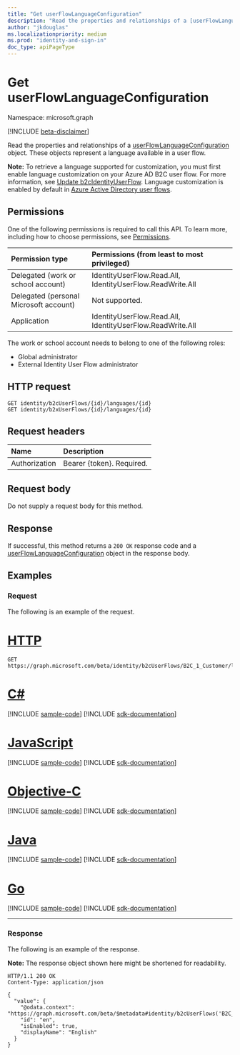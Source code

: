 ```yaml
---
title: "Get userFlowLanguageConfiguration"
description: "Read the properties and relationships of a [userFlowLanguageConfiguration](../resources/userflowlanguageconfiguration.md) object."
author: "jkdouglas"
ms.localizationpriority: medium
ms.prod: "identity-and-sign-in"
doc_type: apiPageType
---
```


# Get userFlowLanguageConfiguration

Namespace: microsoft.graph

[!INCLUDE [beta-disclaimer](../../includes/beta-disclaimer.md)]

Read the properties and relationships of a [userFlowLanguageConfiguration](../resources/userflowlanguageconfiguration.md) object. These objects represent a language available in a user flow.

**Note:** To retrieve a language supported for customization, you must first enable language customization on your Azure AD B2C user flow. For more information, see [Update b2cIdentityUserFlow](../api/b2cidentityuserflow-update.md). Language customization is enabled by default in [Azure Active Directory user flows](../resources/b2xidentityuserflow.md).

## Permissions

One of the following permissions is required to call this API. To learn more, including how to choose permissions, see [Permissions](/graph/permissions-reference).

|Permission type      | Permissions (from least to most privileged)              |
|:--------------------|:---------------------------------------------------------|
|Delegated (work or school account)|IdentityUserFlow.Read.All, IdentityUserFlow.ReadWrite.All|
|Delegated (personal Microsoft account)| Not supported.|
|Application|IdentityUserFlow.Read.All, IdentityUserFlow.ReadWrite.All|

The work or school account needs to belong to one of the following roles:

* Global administrator
* External Identity User Flow administrator

## HTTP request

<!-- {
  "blockType": "ignored"
}
-->

``` http
GET identity/b2cUserFlows/{id}/languages/{id}
GET identity/b2xUserFlows/{id}/languages/{id}
```

## Request headers

|Name|Description|
|:---|:---|
|Authorization|Bearer {token}. Required.|

## Request body

Do not supply a request body for this method.

## Response

If successful, this method returns a `200 OK` response code and a [userFlowLanguageConfiguration](../resources/userflowlanguageconfiguration.md) object in the response body.

## Examples

### Request

The following is an example of the request.


# [HTTP](#tab/http)
<!-- {
  "blockType": "request",
  "name": "get_userflowlanguageconfiguration_3"
}
-->

``` http
GET https://graph.microsoft.com/beta/identity/b2cUserFlows/B2C_1_Customer/languages/en
```
# [C#](#tab/csharp)
[!INCLUDE [sample-code](../includes/snippets/csharp/get-userflowlanguageconfiguration-3-csharp-snippets.md)]
[!INCLUDE [sdk-documentation](../includes/snippets/snippets-sdk-documentation-link.md)]

# [JavaScript](#tab/javascript)
[!INCLUDE [sample-code](../includes/snippets/javascript/get-userflowlanguageconfiguration-3-javascript-snippets.md)]
[!INCLUDE [sdk-documentation](../includes/snippets/snippets-sdk-documentation-link.md)]

# [Objective-C](#tab/objc)
[!INCLUDE [sample-code](../includes/snippets/objc/get-userflowlanguageconfiguration-3-objc-snippets.md)]
[!INCLUDE [sdk-documentation](../includes/snippets/snippets-sdk-documentation-link.md)]

# [Java](#tab/java)
[!INCLUDE [sample-code](../includes/snippets/java/get-userflowlanguageconfiguration-3-java-snippets.md)]
[!INCLUDE [sdk-documentation](../includes/snippets/snippets-sdk-documentation-link.md)]

# [Go](#tab/go)
[!INCLUDE [sample-code](../includes/snippets/go/get-userflowlanguageconfiguration-3-go-snippets.md)]
[!INCLUDE [sdk-documentation](../includes/snippets/snippets-sdk-documentation-link.md)]

---


### Response

The following is an example of the response.

**Note:** The response object shown here might be shortened for readability.
<!-- {
  "blockType": "response",
  "truncated": true,
  "@odata.type": "microsoft.graph.userFlowLanguageConfiguration"
}
-->

``` http
HTTP/1.1 200 OK
Content-Type: application/json

{
  "value": {
    "@odata.context": "https://graph.microsoft.com/beta/$metadata#identity/b2cUserFlows('B2C_1_Customer')/languages/$entity",
    "id": "en",
    "isEnabled": true,
    "displayName": "English"
  }
}
```
